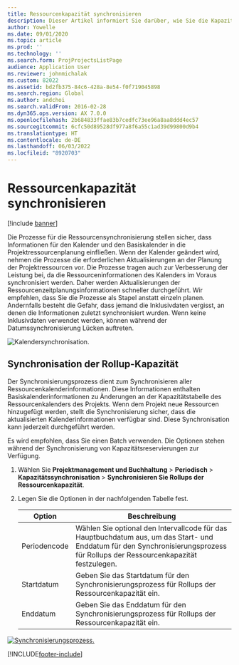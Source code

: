 ```yaml
---
title: Ressourcenkapazität synchronisieren
description: Dieser Artikel informiert Sie darüber, wie Sie die Kapazität einer Ressource über Kalender und Projekte hinweg synchronisieren können.
author: Yowelle
ms.date: 09/01/2020
ms.topic: article
ms.prod: ''
ms.technology: ''
ms.search.form: ProjProjectsListPage
audience: Application User
ms.reviewer: johnmichalak
ms.custom: 82022
ms.assetid: bd2fb375-84c6-428a-8e54-f0f719045898
ms.search.region: Global
ms.author: andchoi
ms.search.validFrom: 2016-02-28
ms.dyn365.ops.version: AX 7.0.0
ms.openlocfilehash: 2b684833ffae83b7cedfc73ee96a8aa8ddd4ec57
ms.sourcegitcommit: 6cfc50d89528df977a8f6a55c1ad39d99800d9b4
ms.translationtype: HT
ms.contentlocale: de-DE
ms.lasthandoff: 06/03/2022
ms.locfileid: "8920703"
---
```

# <a name="synchronize-resource-capacity"></a>Ressourcenkapazität synchronisieren

[!include [banner](../includes/banner.md)]

Die Prozesse für die Ressourcensynchronisierung stellen sicher, dass Informationen für den Kalender und den Basiskalender in die Projektressourcenplanung einfließen. Wenn der Kalender geändert wird, nehmen die Prozesse die erforderlichen Aktualisierungen an der Planung der Projektressourcen vor. Die Prozesse tragen auch zur Verbesserung der Leistung bei, da die Ressourceninformationen des Kalenders im Voraus synchronisiert werden. Daher werden Aktualisierungen der Ressourcenzeitplanungsinformationen schneller durchgeführt. Wir empfehlen, dass Sie die Prozesse als Stapel anstatt einzeln planen. Andernfalls besteht die Gefahr, dass jemand die Inklusivdaten vergisst, an denen die Informationen zuletzt synchronisiert wurden. Wenn keine Inklusivdaten verwendet werden, können während der Datumssynchronisierung Lücken auftreten.

![Kalendersynchronisation.](./media/projectresourcing04-1024x471.jpg)

## <a name="synchronize-resource-capacity-roll-ups"></a>Synchronisation der Rollup-Kapazität

Der Synchronisierungsprozess dient zum Synchronisieren aller Ressourcenkalenderinformationen. Diese Informationen enthalten Basiskalenderinformationen zu Änderungen an der Kapazitätstabelle des Ressourcenkalenders des Projekts. Wenn dem Projekt neue Ressourcen hinzugefügt werden, stellt die Synchronisierung sicher, dass die aktualisierten Kalenderinformationen verfügbar sind. Diese Synchronisation kann jederzeit durchgeführt werden.

Es wird empfohlen, dass Sie einen Batch verwenden. Die Optionen stehen während der Synchronisierung von Kapazitätsreservierungen zur Verfügung.

1. Wählen Sie **Projektmanagement und Buchhaltung** &gt; **Periodisch** &gt; **Kapazitätssynchronisation** &gt; **Synchronisieren Sie Rollups der Ressourcenkapazität**.
2. Legen Sie die Optionen in der nachfolgenden Tabelle fest.

    | Option      | Beschreibung |
    |-------------|-------------|
    | Periodencode | Wählen Sie optional den Intervallcode für das Hauptbuchdatum aus, um das Start- und Enddatum für den Synchronisierungsprozess für Rollups der Ressourcenkapazität festzulegen. |
    | Startdatum  | Geben Sie das Startdatum für den Synchronisierungsprozess für Rollups der Ressourcenkapazität ein. |
    | Enddatum    | Geben Sie das Enddatum für den Synchronisierungsprozess für Rollups der Ressourcenkapazität ein. |

[![Synchronisierungsprozess.](./media/projectresourcing09.jpg)](./media/projectresourcing09.jpg)


[!INCLUDE[footer-include](../includes/footer-banner.md)]